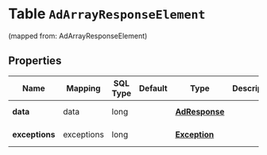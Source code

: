 
# Table `AdArrayResponseElement`
(mapped from: AdArrayResponseElement)

## Properties
Name | Mapping | SQL Type | Default | Type | Description | Notes
---- | ------- | -------- | ------- | ---- | ----------- | -----
**data** | data | long |  | [**AdResponse**](AdResponse.md) |  |  [optional] [foreignkey]
**exceptions** | exceptions | long |  | [**Exception**](Exception.md) |  |  [optional] [foreignkey]





